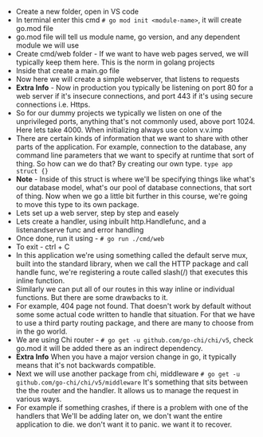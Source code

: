 * Create a new folder, open in VS code
* In terminal enter this cmd `# go mod init <module-name>`, it will create go.mod file
* go.mod file will tell us module name, go version, and any dependent module we will use
* Create cmd/web folder - If we want to have web pages served, we will typically keep them here. This is the norm in golang projects
* Inside that create a main.go file
* Now here we will create a simple webserver, that listens to requests
* **Extra Info** - Now in production you typically be listening on port 80 for a web server if it's insecure connections, and port 443 if it's using secure connections i.e. Https.
* So for our dummy projects we typically we listen on one of the unprivileged ports, anything that's not commonly used, above port 1024. Here lets take 4000. When initializing always use colon v.v.imp
* There are certain kinds of information that we want to share with other parts of the application. For example, connection to the database, any command line parameters that we want to specify at runtime that sort of thing. So how can we do that?  By creating our own type. `type app struct {}`
* **Note** - Inside of this struct is where we'll be specifying things like what's our database model, what's our pool of database connections, that sort of thing. Now when we go a little bit further in this course, we're going to move this type to its own package.
* Lets set up a web server, step by step and easely
* Lets create a handler, using inbuilt http.Handlefunc, and a listenandserve func and error handling
* Once done, run it using - `# go run ./cmd/web` 
* To exit - ctrl + C
* In this application we're using something called the default serve mux, built into the standard library, when we call the HTTP package and call handle func, we're registering a route called slash(/) that executes this inline function.
* Similarly we can put all of our routes in this way inline or individual functions. But there are some drawbacks to it. 
* For example, 404 page not found. That doesn't work by default without some some actual code written to handle that situation. For that we have to use a third party routing package, and there are many to choose from in the go world.
* We are using Chi router - `# go get -u github.com/go-chi/chi/v5`, check go.mod it will be added there as an indirect dependency.
* **Extra Info** When you have a major version change in go, it typically means that it's not backwards compatible.
* Next we will use another package from chi, middleware `# go get -u github.com/go-chi/chi/v5/middleware` It's something that sits between the the router and the handler. It allows us to manage the request in various ways.
* For example if something crashes, if there is a problem with one of the handlers that We'll be adding later on, we don't want the entire application to die. we don't want it to panic. we want it to recover.
